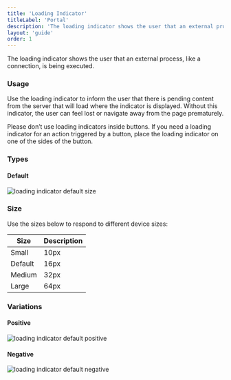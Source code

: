 ```yaml
---
title: 'Loading Indicator'
titleLabel: 'Portal'
description: 'The loading indicator shows the user that an external process, like a connection, is being executed.'
layout: 'guide'
order: 1
---
```


<div class="page-description">The loading indicator shows the user that an external process, like a connection, is being executed.</div>

### Usage

Use the loading indicator to inform the user that there is pending content from the server that will load where the indicator is displayed. Without this indicator, the user can feel lost or navigate away from the page prematurely.

Please don’t use loading indicators inside buttons. If you need a loading indicator for an action triggered by a button, place the loading indicator on one of the sides of the button.

<!-- <div class="loading-icon loading-icon-md"></div> -->

### Types

#### Default

![loading indicator default size](/images/lexicon/LoadingIndicator.jpg)

### Size

Use the sizes below to respond to different device sizes:

| Size    | Description |
| ------- | ----------- |
| Small   | 10px        |
| Default | 16px        |
| Medium  | 32px        |
| Large   | 64px        |

### Variations

#### Positive

![loading indicator default positive](/images/lexicon/LoadingIndicator.jpg)

#### Negative

![loading indicator default negative](/images/lexicon/LoadingIndicatorInverted.jpg)
